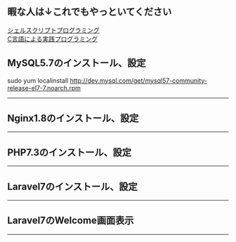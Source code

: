 ## 暇な人は↓これでもやっといてください

[シェルスクリプトプログラミング](https://manual.atmark-techno.com/armadillo-guide/armadillo-guide-2_ja-2.2.0/ch05.html)
<br>
[C言語による実践プログラミング](https://manual.atmark-techno.com/armadillo-guide/armadillo-guide-2_ja-2.2.0/ch06.html)
<br>

## MySQL5.7のインストール、設定

sudo yum localinstall http://dev.mysql.com/get/mysql57-community-release-el7-7.noarch.rpm

***

## Nginx1.8のインストール、設定

***

## PHP7.3のインストール、設定

***

## Laravel7のインストール、設定

***

## Laravel7のWelcome画面表示

***

